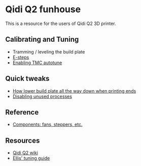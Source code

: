 # Qidi Q2 funhouse

This is a resource for the users of Qidi Q2 3D printer. 


## Calibrating and Tuning
- Tramming / leveling the build plate
- [E-steps](https://github.com/bluedrool/Qidi-Q2-tuning-tweaks-and-mods/blob/main/docs/autotune.md)
- [Enabling TMC autotune](https://github.com/bluedrool/Qidi-Q2-tuning-tweaks-and-mods/blob/main/docs/autotune.md)

## Quick tweaks
- [How lower build plate all the way down when printing ends](https://github.com/bluedrool/Qidi-Q2-tuning-tweaks-and-mods/blob/main/docs/lowertheplate.md)
- [Disabling unused processes](https://github.com/bluedrool/Qidi-Q2-tuning-tweaks-and-mods/blob/main/docs/processes.md)

## Reference

- [Components: fans, steppers, etc.](https://github.com/bluedrool/Qidi-Q2-tuning-tweaks-and-mods/blob/main/docs/components.md)

## Resources

- [Qidi Q2 wiki](https://wiki.qidi3d.com/en/Q2)
- [Ellis' tuning guide](https://ellis3dp.com/Print-Tuning-Guide/)

<p><br></p>
